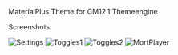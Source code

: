 MaterialPlus Theme for CM12.1 Themeengine


Screenshots:

![Settings](http://markusmenzel.de/theme/materialplus/settings.jpg)
![Toggles1](http://markusmenzel.de/theme/materialplus/toggle1.jpg)
![Toggles2](http://markusmenzel.de/theme/materialplus/toggle2.jpg)
![MortPlayer](http://markusmenzel.de/theme/materialplus/mort.jpg)